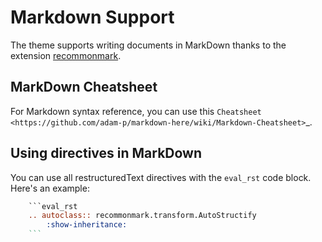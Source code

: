 # Markdown Support

The theme supports writing documents in MarkDown thanks to the extension [recommonmark](https://github.com/readthedocs/recommonmark).

## MarkDown Cheatsheet

For Markdown syntax reference, you can use this `Cheatsheet <https://github.com/adam-p/markdown-here/wiki/Markdown-Cheatsheet>`\_.

## Using directives in MarkDown

You can use all restructuredText directives with the `eval_rst` code block. Here's an example:

````rst
    ```eval_rst
    .. autoclass:: recommonmark.transform.AutoStructify
        :show-inheritance:
    ```
````
